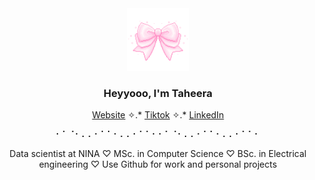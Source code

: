 <div align="center">
  <img src="https://github.com/taheeraahmed/taheeraahmed/blob/main/ribbon-pixel-art.png?raw=true" width="100px" alt="just-a-line">
</div>
<h3 align="center">Heyyooo, I'm Taheera</h3>

<p align="center">
  <a href="https://www.taheera.no">Website</a> ✧.*
  <a href="https://www.tiktok.com/@taheera.py">Tiktok</a> ✧.*
  <a href="https://www.linkedin.com/in/taheera-ahmed-997750158/">LinkedIn</a> 
</p>
<p align="center">
⠂⠁⠈⠂⠄⠄⠂⠁⠁⠂⠄⠄⠂⠁⠁⠂⠂⠁⠈⠂⠄⠄⠂⠁⠁⠂⠄⠄⠂⠁⠁⠂
</p>
<p align="center">
  Data scientist at NINA
  ♡ MSc. in Computer Science
  ♡ BSc. in Electrical engineering
  ♡ Use Github for work and personal projects
</p>


